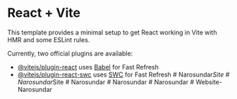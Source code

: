 # React + Vite

This template provides a minimal setup to get React working in Vite with HMR and some ESLint rules.

Currently, two official plugins are available:

- [@vitejs/plugin-react](https://github.com/vitejs/vite-plugin-react/blob/main/packages/plugin-react/README.md) uses [Babel](https://babeljs.io/) for Fast Refresh
- [@vitejs/plugin-react-swc](https://github.com/vitejs/vite-plugin-react-swc) uses [SWC](https://swc.rs/) for Fast Refresh
#   N a r o s u n d a r _ S i t e  
 #   N a r o s u n d a r _ S i t e  
 #   N a r o s u n d a r  
 #   N a r o s u n d a r  
 #   N a r o s u n d a r  
 #   W e b s i t e - N a r o s u n d a r  
 